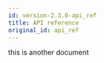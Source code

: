 ```yaml
---
id: version-2.3.0-api_ref
title: API reference
original_id: api_ref
---
```


this is another document
